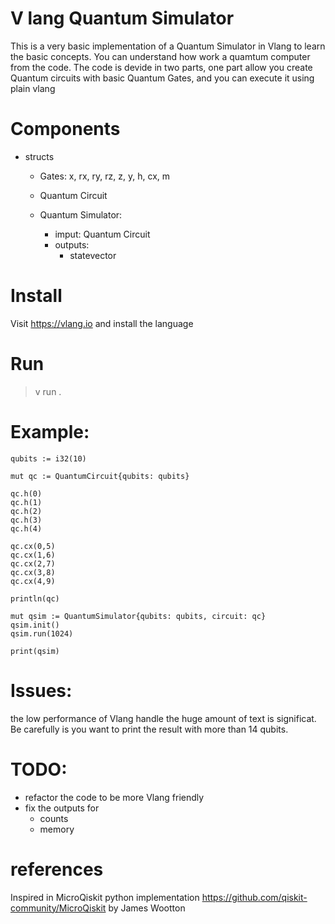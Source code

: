 # V lang Quantum Simulator 

This is a very basic implementation of a Quantum Simulator in Vlang to learn the basic concepts.
You can understand how work a quamtum computer from the code. The code is devide in two parts, one part allow you create Quantum circuits with basic Quantum Gates, and you can execute it using plain vlang

# Components
- structs
    - Gates: x, rx, ry, rz, z, y, h, cx, m
    - Quantum Circuit

    - Quantum Simulator: 
        - imput: Quantum Circuit
        - outputs: 
            - statevector

# Install

Visit https://vlang.io and install the language

# Run

> v run .

# Example:

```
qubits := i32(10)

mut qc := QuantumCircuit{qubits: qubits}

qc.h(0)
qc.h(1)
qc.h(2)
qc.h(3)
qc.h(4)

qc.cx(0,5)
qc.cx(1,6)
qc.cx(2,7)
qc.cx(3,8)
qc.cx(4,9)

println(qc)

mut qsim := QuantumSimulator{qubits: qubits, circuit: qc}
qsim.init()
qsim.run(1024)

print(qsim) 
```
    


# Issues:
the low performance of Vlang handle the huge amount of text is significat. Be carefully is you want to print the result with more than 14 qubits. 

# TODO:
- refactor the code to be more Vlang friendly
- fix the outputs for
    - counts
    - memory

# references
Inspired in MicroQiskit python implementation https://github.com/qiskit-community/MicroQiskit by James Wootton
